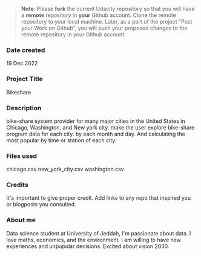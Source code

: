 >**Note**: Please **fork** the current Udacity repository so that you will have a **remote** repository in **your** Github account. Clone the remote repository to your local machine. Later, as a part of the project "Post your Work on Github", you will push your proposed changes to the remote repository in your Github account.

### Date created
19 Dec 2022

### Project Title
Bikeshare

### Description
bike-share system provider for many major cities in the United States in 
Chicago, Washington, and New york city. make the user explore bike-share program data for each city.
by each month and day. And calculating the most popular by time or station of each city.

### Files used
chicago.csv
new_york_city.csv
washington.csv

### Credits
It's important to give proper credit. Add links to any repo that inspired you or blogposts you consulted.

### About me
 Data science student at University of Jeddah, I'm passionate about data. I love maths, economics, and the environment.
I am willing to have new experiences and unpopular decisions. Excited about vision 2030.  